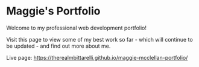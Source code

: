 # Maggie's Portfolio

Welcome to my professional web development portfolio!

Visit this page to view some of my best work so far - which will continue to be updated -
and find out more about me.

Live page: https://therealmbittarelli.github.io/maggie-mcclellan-portfolio/